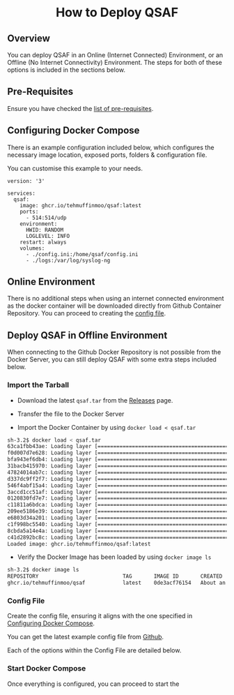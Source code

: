<h1 align="center">
  <br>
  <!--<a href=""><img src="" alt="Markdownify" width="200"></a>-->
  <br>
  How to Deploy QSAF
  <br>
</h1>

## Overview
You can deploy QSAF in an Online (Internet Connected) Environment, or an Offline (No Internet Connectivity) Environment. The steps for both of these options is included in the sections below.

## Pre-Requisites
Ensure you have checked the [list of pre-requisites](../Pre-Requisites).

## Configuring Docker Compose

There is an example configuration included below, which configures the necessary image location, exposed ports, folders & configuration file.

You can customise this example to your needs.

```
version: '3'

services:
  qsaf:
    image: ghcr.io/tehmuffinmoo/qsaf:latest
    ports:
      - 514:514/udp
    environment:
      HWID: RANDOM
      LOGLEVEL: INFO
    restart: always
    volumes:
      - ./config.ini:/home/qsaf/config.ini
      - ./logs:/var/log/syslog-ng
```

## Online Environment
There is no additional steps when using an internet connected environment as the docker container will be downloaded directly from Github Container Repository. You can proceed to creating the <a href="#config-file">config file</a>.

## Deploy QSAF in Offline Environment
When connecting to the Github Docker Repository is not possible from the Docker Server, you can still deploy QSAF with some extra steps included below.

### Import the Tarball
* Download the latest `qsaf.tar` from the <a href="https://github.com/TehMuffinMoo/qsaf/releases" target="_blank">Releases</a> page.

* Transfer the file to the Docker Server

* Import the Docker Container by using `docker load < qsaf.tar`
```bash
sh-3.2$ docker load < qsaf.tar 
63ca1fbb43ae: Loading layer [==================================================>]  3.624MB/3.624MB
f0d007d7e628: Loading layer [==================================================>]  22.14MB/22.14MB
bfa943ef6db4: Loading layer [==================================================>]  6.301MB/6.301MB
31bacb415970: Loading layer [==================================================>]  6.215MB/6.215MB
47824014ab7c: Loading layer [==================================================>]     141B/141B
d337dc9ff2f7: Loading layer [==================================================>]     427B/427B
546f4abf15a4: Loading layer [==================================================>]  173.3kB/173.3kB
3accd1cc51af: Loading layer [==================================================>]     293B/293B
0120830fd7e7: Loading layer [==================================================>]     115B/115B
c11811a6bdca: Loading layer [==================================================>]     251B/251B
209ee5186e39: Loading layer [==================================================>]  2.304kB/2.304kB
e6803d34a201: Loading layer [==================================================>]     201B/201B
c1f998bc5540: Loading layer [==================================================>]     235B/235B
8cbda5a14e4a: Loading layer [==================================================>]     246B/246B
c41d2892bc8c: Loading layer [==================================================>]  2.299kB/2.299kB
Loaded image: ghcr.io/tehmuffinmoo/qsaf:latest
```

* Verify the Docker Image has been loaded by using `docker image ls`
```bash
sh-3.2$ docker image ls
REPOSITORY                           TAG       IMAGE ID       CREATED             SIZE
ghcr.io/tehmuffinmoo/qsaf            latest    0de3acf76154   About an hour ago   99.4MB
```

### Config File
Create the config file, ensuring it aligns with the one specified in [Configuring Docker Compose](#configuring-docker-compose).

You can get the latest example config file from [Github](https://github.com/TehMuffinMoo/qsaf/blob/main/config.ini).

Each of the options within the Config File are detailed below.

### Start Docker Compose
Once everything is configured, you can proceed to start the